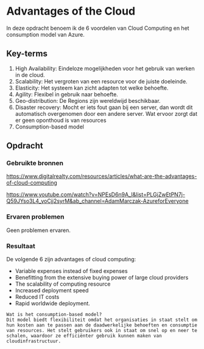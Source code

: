 # Advantages of the Cloud
In deze opdracht benoem ik de 6 voordelen van Cloud Computing en het consumption model van Azure. 

## Key-terms
1. High Availability: Eindeloze mogelijkheden voor het gebruik van werken in de cloud. 
2. Scalability: Het vergroten van een resource voor de juiste doeleinde. 
3. Elasticity: Het systeem kan zicht adapten tot welke behoefte. 
4. Agility: Flexibel in gebruik naar behoefte.
5. Geo-distribution: De Regions zijn wereldwijd beschikbaar. 
6. Disaster recovery: Mocht er iets fout gaan bij een server, dan wordt dit automatisch overgenomen door een andere server. Wat ervoor zorgt dat er geen oponthoud is van resources
7. Consumption-based model

## Opdracht
### Gebruikte bronnen
https://www.digitalrealty.com/resources/articles/what-are-the-advantages-of-cloud-computing

https://www.youtube.com/watch?v=NPEsD6n9A_I&list=PLGjZwEtPN7j-Q59JYso3L4_yoCjj2syrM&ab_channel=AdamMarczak-AzureforEveryone

### Ervaren problemen
Geen problemen ervaren. 

### Resultaat
De volgende 6 zijn advantages of cloud computing:
* Variable expenses instead of fixed expenses
* Benefitting from the extensive buying power of large cloud providers
* The scalability of computing resource
* Increased deployment speed
* Reduced IT costs
* Rapid worldwide deployment.


```
Wat is het consumption-based model?
Dit model biedt flexibiliteit omdat het organisaties in staat stelt om hun kosten aan te passen aan de daadwerkelijke behoeften en consumptie van resources. Het stelt gebruikers ook in staat om snel op en neer te schalen, waardoor ze efficiënter gebruik kunnen maken van cloudinfrastructuur.
```
